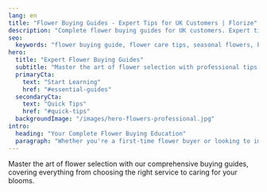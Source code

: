 ```yaml
---
lang: en
title: "Flower Buying Guides - Expert Tips for UK Customers | Florize"
description: "Complete flower buying guides for UK customers. Expert tips on flower care, seasonal selection, budget planning, and getting the best value from flower delivery services."
seo:
  keywords: "flower buying guide, flower care tips, seasonal flowers, budget flowers, uk flower advice"
hero:
  title: "Expert Flower Buying Guides"
  subtitle: "Master the art of flower selection with professional tips and insider knowledge"
  primaryCta:
    text: "Start Learning"
    href: "#essential-guides"
  secondaryCta:
    text: "Quick Tips"
    href: "#quick-tips"
  backgroundImage: "/images/hero-flowers-professional.jpg"
intro:
  heading: "Your Complete Flower Buying Education"
  paragraph: "Whether you're a first-time flower buyer or looking to improve your gifting skills, our comprehensive guides provide the knowledge you need to make perfect choices every time."
---
```


Master the art of flower selection with our comprehensive buying guides, covering everything from choosing the right service to caring for your blooms.
